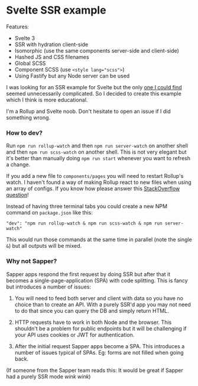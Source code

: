 # Svelte SSR example

Features:
* Svelte 3
* SSR with hydration client-side
* Isomorphic (use the same components server-side and client-side)
* Hashed JS and CSS filenames
* Global SCSS
* Component SCSS (use `<style lang="scss">`)
* Using Fastify but any Node server can be used

I was looking for an SSR example for Svelte but the only [one I could find](https://github.com/domingues/svelte-ssr-example) seemed unnecessarily complicated. So I decided to create this example which I think is more educational.

I'm a Rollup and Svelte noob. Don't hesitate to open an issue if I did something wrong.

### How to dev?
Run `npm run rollup-watch` and then `npm run server-watch` on another shell and then `npm run scss-watch` on another shell. This is not very elegant but it's better than manually doing `npm run start` whenever you want to refresh a change.

If you add a new file to `components/pages` you will need to restart Rollup's watch. I haven't found a way of making Rollup react to new files when using an array of configs. If you know how please answer this [StackOverflow question](https://stackoverflow.com/questions/61316722/how-watch-for-new-files-in-rollup-with-an-array-of-configs)!

Instead of having three terminal tabs you could create a new NPM command on `package.json` like this:
```
"dev": "npm run rollup-watch & npm run scss-watch & npm run server-watch"
```
This would run those commands at the same time in parallel (note the single `&`) but all outputs will be mixed.

### Why not Sapper?

Sapper apps respond the first request by doing SSR but after that it becomes a single-page-application (SPA) with code splitting. This is fancy but introduces a number of issues:

1. You will need to feed both server and client with data so you have no choice than to create an API. With a purely SSR'd app you may not need to do that since you can query the DB and simply return HTML.

2. HTTP requests have to work in both Node and the browser. This shouldn't be a problem for public endpoints but it will be challenging if your API uses cookies or JWT for authentication.

3. After the initial request Sapper apps become a SPA. This introduces a number of issues typical of SPAs. Eg: forms are not filled when going back.

(If someone from the Sapper team reads this: It would be great if Sapper had a purely SSR mode *wink wink*)